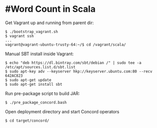#Word Count in Scala
===================
Get Vagrant up and running from parent dir:
	
	$ ./bootstrap_vagrant.sh
  	$ vagrant ssh
  	...
  	vagrant@vagrant-ubuntu-trusty-64:~/$ cd /vagrant/scala/
  
Manual SBT install inside Vagrant:

  	$ echo "deb https://dl.bintray.com/sbt/debian /" | sudo tee -a /etc/apt/sources.list.d/sbt.list
  	$ sudo apt-key adv --keyserver hkp://keyserver.ubuntu.com:80 --recv 642AC823
  	$ sudo apt-get update
  	$ sudo apt-get install sbt

Run pre-package script to build JAR:

  	$ ./pre_package_concord.bash

Open deployment directory and start Concord operators

	$ cd target/concord/
	